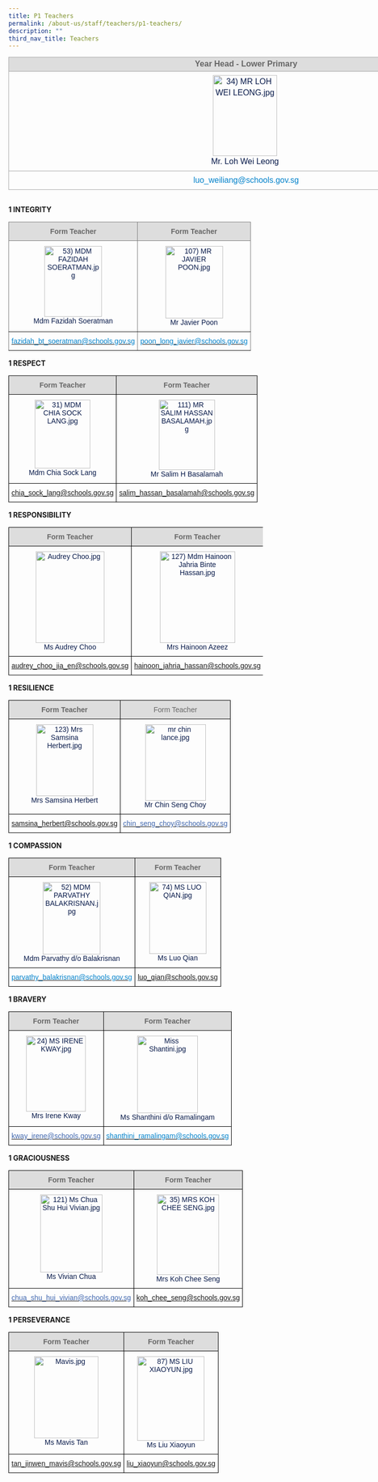```yaml
---
title: P1 Teachers
permalink: /about-us/staff/teachers/p1-teachers/
description: ""
third_nav_title: Teachers
---
```

<table class="iveo_table ives_tab_simple3" border="1" cellspacing="0" cellpadding="0" width="0" style="margin: 0px; outline: 0px; padding: 0px; border-collapse: collapse; border: none; color: rgb(8, 26, 74); font-family: Rubik, sans-serif; font-size: 16px; font-style: normal; font-variant-ligatures: normal; font-variant-caps: normal; font-weight: 400; letter-spacing: normal; orphans: 2; text-align: left; text-transform: none; white-space: normal; widows: 2; word-spacing: 0px; -webkit-text-stroke-width: 0px; text-decoration-thickness: initial; text-decoration-style: initial; text-decoration-color: initial; width: 936.898px; height: 279px;"><tbody style="margin: 0px; outline: 0px; padding: 0px;"><tr style="margin: 0px; outline: 0px; padding: 0px;"><td width="430" style="margin: 0px; outline: 0px; padding: 1.5pt; text-align: center; border: 1pt solid rgb(170, 170, 170); width: 938px; background: rgb(221, 221, 221);"><div align="center" style="margin: 0px; outline: 0px; padding: 0px; line-height: normal; text-align: center;"><b style="margin: 0px; outline: 0px; padding: 0px; color: rgb(102, 102, 102);"><font size="2" style="margin: 0px; outline: 0px; padding: 0px; line-height: 22.4px; font-family: Rubik, sans-serif !important; font-size: 1rem !important;">&nbsp;Year Head -&nbsp;</font></b><b style="margin: 0px; outline: 0px; padding: 0px; color: rgb(102, 102, 102);"><font size="2" style="margin: 0px; outline: 0px; padding: 0px; line-height: 22.4px; font-family: Rubik, sans-serif !important; font-size: 1rem !important;">Lower Primary</font></b></div></td></tr><tr style="margin: 0px; outline: 0px; padding: 0px;"><td style="margin: 0px; outline: 0px; padding: 7px; text-align: center; border: 1px solid rgb(170, 170, 170);"><div class="" align="center" style="margin: 0px; outline: 0px; padding: 0px; line-height: 22.4px;"><img src="https://bedokgreenpri.moe.edu.sg/qql/slot/u204/2020%20Our%20People%20_Photos/34)%20MR%20LOH%20WEI%20LEONG.jpg" alt="34) MR LOH WEI LEONG.jpg" class="" style="margin: 0px; outline: none; padding: 0px; border: none; max-width: 100%; height: 160px; width: 127px;"><br style="margin: 0px; outline: 0px; padding: 0px;"><font style="margin: 0px; outline: 0px; padding: 0px; line-height: 22.4px; font-family: Rubik, sans-serif !important; font-size: 1rem !important;">Mr. Loh Wei Leong</font></div></td></tr><tr style="margin: 0px; outline: 0px; padding: 0px;"><td style="margin: 0px; outline: 0px; padding: 7px; text-align: center; border: 1px solid rgb(170, 170, 170);"><a href="mailto:luo_weiliang@schools.gov.sg" target="" style="margin: 0px; outline: 0px; padding: 0px; color: rgb(64, 103, 174); text-decoration: none;">&nbsp;<font color="#0382cb" size="2" style="margin: 0px; outline: 0px; padding: 0px; line-height: 22.4px; font-family: Rubik, sans-serif !important; font-size: 1rem !important;">luo_weiliang@schools.gov.sg</font></a></td></tr></tbody></table>

**1 INTEGRITY**

<style type="text/css">
.tg  {border-collapse:collapse;border-spacing:0;}
.tg td{border-color:black;border-style:solid;border-width:1px;font-family:Arial, sans-serif;font-size:14px;
  overflow:hidden;padding:10px 5px;word-break:normal;}
.tg th{border-color:black;border-style:solid;border-width:1px;font-family:Arial, sans-serif;font-size:14px;
  font-weight:normal;overflow:hidden;padding:10px 5px;word-break:normal;}
.tg .tg-dkc0{border-color:inherit;color:#0382CB;text-align:center;vertical-align:top}
.tg .tg-kpb2{background-color:#DDD;border-color:inherit;color:#666;font-weight:bold;text-align:center;vertical-align:top}
.tg .tg-z8mf{border-color:inherit;color:#081A4A;text-align:center;vertical-align:top}
.tg .tg-u5hr{border-color:inherit;color:#323232;text-align:center;vertical-align:top}
</style>
<table class="tg">
<thead>
  <tr>
    <th class="tg-kpb2">Form Teacher</th>
    <th class="tg-kpb2">Form Teacher</th>
  </tr>
</thead>
<tbody>
  <tr>
    <td class="tg-z8mf"><img src="https://bedokgreenpri.moe.edu.sg/qql/slot/u204/2020%20Our%20People%20_Photos/53)%20MDM%20FAZIDAH%20SOERATMAN.jpg" alt="53) MDM FAZIDAH SOERATMAN.jpg" width="114" height="140"><br>Mdm Fazidah Soeratman <br></td>
    <td class="tg-z8mf"><img src="https://bedokgreenpri.moe.edu.sg/qql/slot/u204/2020%20Our%20People%20_Photos/107)%20MR%20JAVIER%20POON.jpg" alt="107) MR JAVIER POON.jpg" width="114" height="143"><br>Mr Javier Poon</td>
  </tr>
  <tr>
    <td class="tg-dkc0"><a href="mailto:fazidah_bt_soeratman@schools.gov.sg"><span style="text-decoration:none;color:#0382CB">fazidah_bt_soeratman@schools.gov.sg </span></a></td>
    <td class="tg-u5hr">  <a href="mailto:poon_long_javier@schools.gov.sg"><span style="text-decoration:none;color:#0382CB">poon_long_javier@schools.gov.sg</span></a></td>
  </tr>
</tbody>
</table>

**1 RESPECT**

<style type="text/css">
.tg  {border-collapse:collapse;border-spacing:0;}
.tg td{border-color:black;border-style:solid;border-width:1px;font-family:Arial, sans-serif;font-size:14px;
  overflow:hidden;padding:10px 5px;word-break:normal;}
.tg th{border-color:black;border-style:solid;border-width:1px;font-family:Arial, sans-serif;font-size:14px;
  font-weight:normal;overflow:hidden;padding:10px 5px;word-break:normal;}
.tg .tg-e3yx{color:#0382CB;text-align:center;vertical-align:top}
.tg .tg-hp8w{color:#081A4A;text-align:center;vertical-align:top}
.tg .tg-a4yv{background-color:#DDD;color:#666;font-weight:bold;text-align:center;vertical-align:top}
.tg .tg-8k3w{color:#4067AE;text-align:center;vertical-align:top}
</style>
<table class="tg">
<thead>
  <tr>
    <th class="tg-a4yv">Form Teacher</th>
    <th class="tg-a4yv">Form Teacher</th>
  </tr>
</thead>
<tbody>
  <tr>
    <td class="tg-hp8w"><img src="https://bedokgreenpri.moe.edu.sg/qql/slot/u204/2020%20Our%20People%20_Photos/31)%20MDM%20CHIA%20SOCK%20LANG.jpg" alt="31) MDM CHIA SOCK LANG.jpg" width="110" height="136"><br>Mdm Chia Sock Lang<br></td>
    <td class="tg-hp8w"><img src="https://bedokgreenpri.moe.edu.sg/qql/slot/u204/2020%20Our%20People%20_Photos/111)%20MR%20SALIM%20HASSAN%20BASALAMAH.jpg" alt="111) MR SALIM HASSAN BASALAMAH.jpg" width="111" height="139"><br>Mr Salim H Basalamah</td>
  </tr>
  <tr>
    <td class="tg-e3yx"><a href="mailto:chia_sock_lang@schools.gov.sg">chia_sock_lang@schools.gov.sg</a></td>
    <td class="tg-8k3w"><a href="mailto:salim_hassan_basalamah@schools.gov.sg">salim_hassan_basalamah@schools.gov.sg</a></td>
  </tr>
</tbody>
</table>

**1 RESPONSIBILITY**

<style type="text/css">
.tg  {border-collapse:collapse;border-spacing:0;}
.tg td{border-color:black;border-style:solid;border-width:1px;font-family:Arial, sans-serif;font-size:14px;
  overflow:hidden;padding:10px 5px;word-break:normal;}
.tg th{border-color:black;border-style:solid;border-width:1px;font-family:Arial, sans-serif;font-size:14px;
  font-weight:normal;overflow:hidden;padding:10px 5px;word-break:normal;}
.tg .tg-hp8w{color:#081A4A;text-align:center;vertical-align:top}
.tg .tg-a4yv{background-color:#DDD;color:#666;font-weight:bold;text-align:center;vertical-align:top}
.tg .tg-8k3w{color:#4067AE;text-align:center;vertical-align:top}
</style>
<table class="tg">
<thead>
  <tr>
    <th class="tg-a4yv">Form Teacher</th>
    <th class="tg-a4yv">Form Teacher</th>
  </tr>
</thead>
<tbody>
  <tr>
    <td class="tg-hp8w"><img src="https://bedokgreenpri.moe.edu.sg/qql/slot/u204/2022%20Staff/Audrey%20Choo.jpg" alt="Audrey Choo.jpg" width="136" height="181"><br>Ms Audrey Choo<br></td>
    <td class="tg-hp8w"><img src="https://bedokgreenpri.moe.edu.sg/qql/slot/u204/2020%20Our%20People%20_Photos/127)%20Mdm%20Hainoon%20Jahria%20Binte%20Hassan.jpg" alt="127) Mdm Hainoon Jahria Binte Hassan.jpg" width="149" height="181"><br>Mrs Hainoon Azeez</td>
  </tr>
  <tr>
    <td class="tg-8k3w"><a href="mailto:audrey_choo_jia_en@schools.gov.sg">audrey_choo_jia_en@schools.gov.sg</a><br></td>
    <td class="tg-8k3w"><a href="mailto:hainoon_jahria_hassan@schools.gov.sg">hainoon_jahria_hassan@schools.gov.sg</a></td>
  </tr>
</tbody>
</table>

**1 RESILIENCE**

<style type="text/css">
.tg  {border-collapse:collapse;border-spacing:0;}
.tg td{border-color:black;border-style:solid;border-width:1px;font-family:Arial, sans-serif;font-size:14px;
  overflow:hidden;padding:10px 5px;word-break:normal;}
.tg th{border-color:black;border-style:solid;border-width:1px;font-family:Arial, sans-serif;font-size:14px;
  font-weight:normal;overflow:hidden;padding:10px 5px;word-break:normal;}
.tg .tg-t0xk{background-color:#DDD;color:#666;text-align:center;vertical-align:top}
.tg .tg-e3yx{color:#0382CB;text-align:center;vertical-align:top}
.tg .tg-hp8w{color:#081A4A;text-align:center;vertical-align:top}
.tg .tg-a4yv{background-color:#DDD;color:#666;font-weight:bold;text-align:center;vertical-align:top}
</style>
<table class="tg">
<thead>
  <tr>
    <th class="tg-a4yv">Form Teacher</th>
    <th class="tg-t0xk"><span style="font-weight:normal"> </span>Form Teacher</th>
  </tr>
</thead>
<tbody>
  <tr>
    <td class="tg-hp8w"><img src="https://bedokgreenpri.moe.edu.sg/qql/slot/u204/2020%20Our%20People%20_Photos/123)%20Mrs%20Samsina%20Herbert.jpg" alt="123) Mrs Samsina Herbert.jpg" width="113" height="142"><br>Mrs Samsina Herbert</td>
    <td class="tg-hp8w"><img src="https://bedokgreenpri.moe.edu.sg/qql/slot/u204/2021%20Our%20People%20Photos/mr%20chin%20lance[].jpg" alt="mr chin lance.jpg" width="120" height="151"><br>Mr Chin Seng Choy<br></td>
  </tr>
  <tr>
    <td class="tg-e3yx"><a href="mailto:samsina_herbert@schools.gov.sg">samsina_herbert@schools.gov.sg</a></td>
    <td class="tg-hp8w"> <a href="mailto:chin_seng_choy@schools.gov.sg"><span style="text-decoration:none;color:#4067AE">chin_seng_choy@schools.gov.sg</span></a></td>
  </tr>
</tbody>
</table>

**1 COMPASSION**

<style type="text/css">
.tg  {border-collapse:collapse;border-spacing:0;}
.tg td{border-color:black;border-style:solid;border-width:1px;font-family:Arial, sans-serif;font-size:14px;
  overflow:hidden;padding:10px 5px;word-break:normal;}
.tg th{border-color:black;border-style:solid;border-width:1px;font-family:Arial, sans-serif;font-size:14px;
  font-weight:normal;overflow:hidden;padding:10px 5px;word-break:normal;}
.tg .tg-e3yx{color:#0382CB;text-align:center;vertical-align:top}
.tg .tg-hp8w{color:#081A4A;text-align:center;vertical-align:top}
.tg .tg-a4yv{background-color:#DDD;color:#666;font-weight:bold;text-align:center;vertical-align:top}
</style>
<table class="tg">
<thead>
  <tr>
    <th class="tg-a4yv">Form Teacher</th>
    <th class="tg-a4yv">Form Teacher</th>
  </tr>
</thead>
<tbody>
  <tr>
    <td class="tg-hp8w"><img src="https://bedokgreenpri.moe.edu.sg/qql/slot/u204/2020%20Our%20People%20_Photos/52)%20MDM%20PARVATHY%20BALAKRISNAN.jpg" alt="52) MDM PARVATHY BALAKRISNAN.jpg" width="114" height="143"><br>Mdm Parvathy d/o Balakrisnan<br></td>
    <td class="tg-hp8w"><img src="https://bedokgreenpri.moe.edu.sg/qql/slot/u204/2020%20Our%20People%20_Photos/74)%20MS%20LUO%20QIAN.jpg" alt="74) MS LUO QIAN.jpg" width="113" height="142"><br>Ms Luo Qian</td>
  </tr>
  <tr>
    <td class="tg-e3yx"><a href="https://bedokgreenpri.moe.edu.sg/about-us/staff/teachers/mailtparvathy_balakrisnan@schools.gov.sg"><span style="text-decoration:none;color:#0382CB">  parvathy_balakrisnan@schools.gov.sg</span></a></td>
    <td class="tg-e3yx"><a href="mailto:luo_qian@schools.gov.sg">luo_qian@schools.gov.sg</a></td>
  </tr>
</tbody>
</table>

**1 BRAVERY**

<style type="text/css">
.tg  {border-collapse:collapse;border-spacing:0;}
.tg td{border-color:black;border-style:solid;border-width:1px;font-family:Arial, sans-serif;font-size:14px;
  overflow:hidden;padding:10px 5px;word-break:normal;}
.tg th{border-color:black;border-style:solid;border-width:1px;font-family:Arial, sans-serif;font-size:14px;
  font-weight:normal;overflow:hidden;padding:10px 5px;word-break:normal;}
.tg .tg-e3yx{color:#0382CB;text-align:center;vertical-align:top}
.tg .tg-hp8w{color:#081A4A;text-align:center;vertical-align:top}
.tg .tg-a4yv{background-color:#DDD;color:#666;font-weight:bold;text-align:center;vertical-align:top}
.tg .tg-8k3w{color:#4067AE;text-align:center;vertical-align:top}
</style>
<table class="tg">
<thead>
  <tr>
    <th class="tg-a4yv">Form Teacher</th>
    <th class="tg-a4yv">Form Teacher</th>
  </tr>
</thead>
<tbody>
  <tr>
    <td class="tg-hp8w"><img src="https://bedokgreenpri.moe.edu.sg/qql/slot/u204/2020%20Our%20People%20_Photos/24)%20MS%20IRENE%20KWAY.jpg" alt="24) MS IRENE KWAY.jpg" width="118" height="150"><br>Mrs Irene Kway<br></td>
    <td class="tg-hp8w"><img src="https://bedokgreenpri.moe.edu.sg/qql/slot/u204/2021%20Our%20People%20Photos/Miss%20Shantini.jpg" alt="Miss Shantini.jpg" width="120" height="153"><br>Ms Shanthini d/o Ramalingam</td>
  </tr>
  <tr>
    <td class="tg-8k3w"><a href="mailto:kway_irene@schools.gov.sg"><span style="text-decoration:none;color:#4067AE">kway_irene@schools.gov.sg</span></a><br></td>
    <td class="tg-e3yx"><a href="mailto:shanthini_ramalingam@schools.gov.sg"><span style="text-decoration:none;color:#0382CB">shanthini_ramalingam@schools.gov.sg</span></a></td>
  </tr>
</tbody>
</table>

**1 GRACIOUSNESS**

<style type="text/css">
.tg  {border-collapse:collapse;border-spacing:0;}
.tg td{border-color:black;border-style:solid;border-width:1px;font-family:Arial, sans-serif;font-size:14px;
  overflow:hidden;padding:10px 5px;word-break:normal;}
.tg th{border-color:black;border-style:solid;border-width:1px;font-family:Arial, sans-serif;font-size:14px;
  font-weight:normal;overflow:hidden;padding:10px 5px;word-break:normal;}
.tg .tg-hp8w{color:#081A4A;text-align:center;vertical-align:top}
.tg .tg-a4yv{background-color:#DDD;color:#666;font-weight:bold;text-align:center;vertical-align:top}
.tg .tg-8k3w{color:#4067AE;text-align:center;vertical-align:top}
</style>
<table class="tg">
<thead>
  <tr>
    <th class="tg-a4yv">Form Teacher</th>
    <th class="tg-a4yv">Form Teacher</th>
  </tr>
</thead>
<tbody>
  <tr>
    <td class="tg-hp8w"><img src="https://bedokgreenpri.moe.edu.sg/qql/slot/u204/2020%20Our%20People%20_Photos/121)%20Ms%20Chua%20Shu%20Hui%20Vivian.jpg" alt="121) Ms Chua Shu Hui Vivian.jpg" width="123" height="154"><br>Ms Vivian Chua</td>
    <td class="tg-hp8w"><img src="https://bedokgreenpri.moe.edu.sg/qql/slot/u204/2020%20Our%20People%20_Photos/35)%20MRS%20KOH%20CHEE%20SENG.jpg" alt="35) MRS KOH CHEE SENG.jpg" width="123" height="159"><br>Mrs Koh Chee Seng</td>
  </tr>
  <tr>
    <td class="tg-8k3w"><a href="mailto:chua_shu_hui_vivian@schools.gov.sg"><span style="text-decoration:none;color:#4067AE">chua_shu_hui_vivian@schools.gov.sg</span></a><br></td>
    <td class="tg-8k3w"><a href="mailto:koh_chee_seng@schools.gov.sg">koh_chee_seng@schools.gov.sg</a></td>
  </tr>
</tbody>
</table>

**1 PERSEVERANCE**

<style type="text/css">
.tg  {border-collapse:collapse;border-spacing:0;}
.tg td{border-color:black;border-style:solid;border-width:1px;font-family:Arial, sans-serif;font-size:14px;
  overflow:hidden;padding:10px 5px;word-break:normal;}
.tg th{border-color:black;border-style:solid;border-width:1px;font-family:Arial, sans-serif;font-size:14px;
  font-weight:normal;overflow:hidden;padding:10px 5px;word-break:normal;}
.tg .tg-hp8w{color:#081A4A;text-align:center;vertical-align:top}
.tg .tg-a4yv{background-color:#DDD;color:#666;font-weight:bold;text-align:center;vertical-align:top}
.tg .tg-8k3w{color:#4067AE;text-align:center;vertical-align:top}
</style>
<table class="tg">
<thead>
  <tr>
    <th class="tg-a4yv">Form Teacher</th>
    <th class="tg-a4yv"><span style="color:#666">Form Teacher</span></th>
  </tr>
</thead>
<tbody>
  <tr>
    <td class="tg-hp8w"><img src="https://bedokgreenpri.moe.edu.sg/qql/slot/u204/2022%20Staff/Mavis.jpg" alt="Mavis.jpg" width="127" height="162"><br>Ms Mavis Tan</td>
    <td class="tg-hp8w"><img src="https://bedokgreenpri.moe.edu.sg/qql/slot/u204/2020%20Our%20People%20_Photos/87)%20MS%20LIU%20XIAOYUN.jpg" alt="87) MS LIU XIAOYUN.jpg" width="133" height="167"><br>Ms Liu Xiaoyun</td>
  </tr>
  <tr>
    <td class="tg-8k3w"><a href="mailto:tan_jinwen_mavis@schools.gov.sg">tan_jinwen_mavis@schools.gov.sg</a><br></td>
    <td class="tg-8k3w"><a href="mailto:liu_xiaoyun@schools.gov.sg">liu_xiaoyun@schools.gov.sg</a></td>
  </tr>
</tbody>
</table>